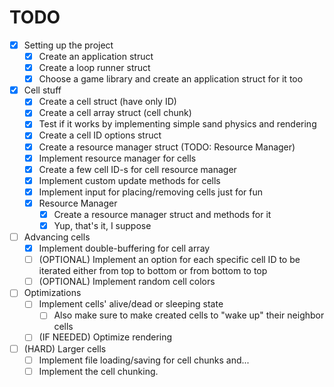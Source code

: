 # TODO

- [x] Setting up the project
	+ [x] Create an application struct
	+ [x] Create a loop runner struct
	+ [x] Choose a game library and create an application struct for it too

- [x] Cell stuff
	+ [x] Create a cell struct (have only ID)
	+ [x] Create a cell array struct (cell chunk)
	+ [x] Test if it works by implementing simple sand physics and rendering
	+ [x] Create a cell ID options struct
	+ [x] Create a resource manager struct (TODO: Resource Manager)
	+ [x] Implement resource manager for cells
	+ [x] Create a few cell ID-s for cell resource manager
	+ [x] Implement custom update methods for cells
	+ [x] Implement input for placing/removing cells just for fun

	- [x] Resource Manager
		+ [x] Create a resource manager struct and methods for it
		+ [x] Yup, that's it, I suppose

- [ ] Advancing cells
	+ [x] Implement double-buffering for cell array
	+ [ ] (OPTIONAL) Implement an option for each specific cell ID to be iterated either from top to bottom or from bottom to top
	+ [ ] (OPTIONAL) Implement random cell colors

- [ ] Optimizations
	+ [ ] Implement cells' alive/dead or sleeping state
		* [ ] Also make sure to make created cells to "wake up" their neighbor cells 
	+ [ ] (IF NEEDED) Optimize rendering

- [ ] (HARD) Larger cells
	+ [ ] Implement file loading/saving for cell chunks and...
	+ [ ] Implement the cell chunking.
